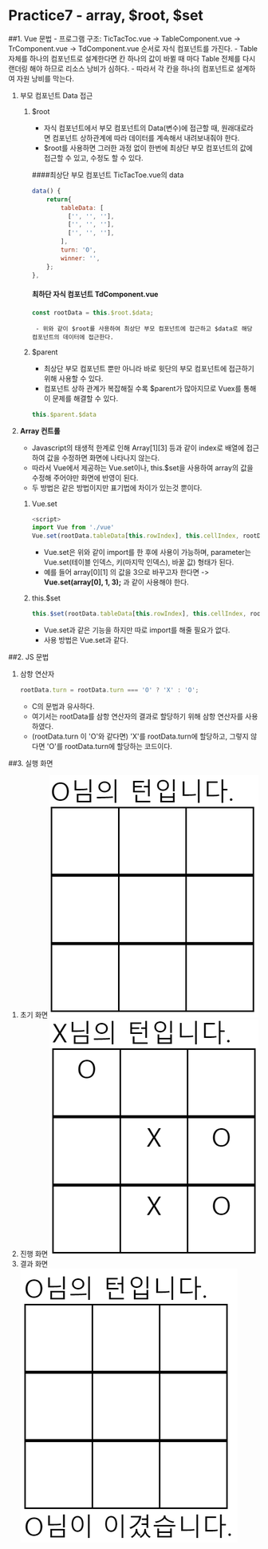 # Practice7 - array, $root, $set

##1. Vue 문법
	- 프로그램 구조: TicTacToc.vue -> TableComponent.vue -> TrComponent.vue -> TdComponent.vue 순서로 자식 컴포넌트를 가진다.
	- Table 자체를 하나의 컴포넌트로 설계한다면 칸 하나의 값이 바뀔 때 마다 Table 전체를 다시 랜더링 해야 하므로 리소스 낭비가 심하다.
	- 따라서 각 칸을 하나의 컴포넌트로 설계하여 자원 낭비를 막는다.

1. 부모 컴포넌트 Data 접근
	1. $root
		- 자식 컴포넌트에서 부모 컴포넌트의 Data(변수)에 접근할 때, 원래대로라면 컴포넌트 상하관계에 따라 데이터를 계속해서 내려보내줘야 한다.
		- $root를 사용하면 그러한 과정 없이 한번에 최상단 부모 컴포넌트의 값에 접근할 수 있고, 수정도 할 수 있다.

		####최상단 부모 컴포넌트 TicTacToe.vue의 data
		```javascript
        data() {
            return{
                tableData: [
                  ['', '', ''],
                  ['', '', ''],
                  ['', '', ''],
                ],
                turn: 'O',
                winner: '',
            };
        },
        ```
		#### 최하단 자식 컴포넌트 TdComponent.vue
		```javascript
        const rootData = this.$root.$data;
        ```
			- 위와 같이 $root를 사용하여 최상단 부모 컴포넌트에 접근하고 $data로 해당 컴포넌트의 데이터에 접근한다.

	2. $parent
		- 최상단 부모 컴포넌트 뿐만 아니라 바로 윗단의 부모 컴포넌트에 접근하기 위해 사용할 수 있다.
		- 컴포넌트 상하 관계가 복잡해질 수록 $parent가 많아지므로 Vuex를 통해 이 문제를 해결할 수 있다.
		```javascript
        this.$parent.$data
        ```

2. **Array 컨트롤**
	- Javascript의 태생적 한계로 인해 Array[1][3] 등과 같이 index로 배열에 접근하여 값을 수정하면 화면에 나타나지 않는다. 
	- 따라서 Vue에서 제공하는 Vue.set이나, this.$set을 사용하여 array의 값을 수정해 주어야만 화면에 반영이 된다.
	- 두 방법은 같은 방법이지만 표기법에 차이가 있는것 뿐이다.

	1. Vue.set
		```javascript
        <script>
        import Vue from './vue'
        Vue.set(rootData.tableData[this.rowIndex], this.cellIndex, rootData.turn);
        ```
        - Vue.set은 위와 같이 import를 한 후에 사용이 가능하며, parameter는 Vue.set(테이블 인덱스, 키(마지막 인덱스), 바꿀 값) 형태가 된다.
        - 예를 들어 array[0][1] 의 값을 3으로 바꾸고자 한다면 -> **Vue.set(array[0], 1, 3);** 과 같이 사용해야 한다.

	2. this.$set
		```javascript
        this.$set(rootData.tableData[this.rowIndex], this.cellIndex, rootData.turn);
        ```
		- Vue.set과 같은 기능을 하지만 따로 import를 해줄 필요가 없다. 
		- 사용 방법은 Vue.set과 같다.

##2. JS 문법
1. 삼항 연산자
	```javascript
    rootData.turn = rootData.turn === 'O' ? 'X' : 'O';
    ```
    - C의 문법과 유사하다.
    - 여기서는 rootData를 삼항 연산자의 결과로 할당하기 위해 삼항 연산자를 사용하였다.
    - (rootData.turn 이 'O'와 같다면) 'X'를 rootData.turn에 할당하고, 그렇지 않다면 'O'를 rootData.turn에 할당하는 코드이다.

##3. 실행 화면
1. 초기 화면
![initial](./imgs/initial.png)
2. 진행 화면
![ing](./imgs/ing.png)
3. 결과 화면
![result](./imgs/result.png)